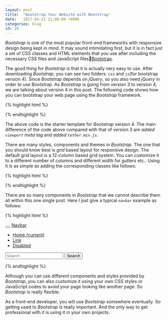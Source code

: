 ```yaml
---
layout: post
title:  "Bootstrap Your Website with Bootstrap"
date:   2017-04-11 21:00:00 +0800
categories: blog
id: 28
---
```

*Bootstrap* is one of the most popular front-end frameworks with responsive design being kept in mind. It may sound intimidating first, but it is in fact just a set of CSS classes and HTML elements that you use after including the necessary CSS files and JavaScript files:link:[Bootstrap][Bootstrap].

The good thing for *Bootstrap* is that it is actually very easy to use.
After downloading *Bootstrap*, you can see two folders: `css` and `js`(for bootstrap version 4). Since *Bootstrap* depends on *jQuery*, so you also need *jQuery* in order to use *Bootstrap*. As *Bootstrap* is going from version 3 to version 4, we are talking about version 4 in this post. The following code shows how you can bootstrap your web page using the *Bootstrap* framework.

{% highlight html %}
<!DOCTYPE html>
<html lang="en">
<head>
    <meta charset="UTF-8">
    <meta name="viewport" content="width=device-width, initial-scale=1, shrink-to-fit=no">
    <title>bootstrap</title>
    <link rel="stylesheet" href="css/bootstrap.min.css">
</head>
<body>
<script src="js/jquery.min.js"></script>
<script src="js/tether.min.js"></script>
<script src="js/bootstrap.min.js"></script>
</body>
</html>
{% endhighlight %}

The above code is the starter template for *Bootstrap* version 4. The main difference of the code above compared with that of version 3 are *added `viewport` meta tag* and *added `tether.min.js`*.

There are many styles, components and themes in *Bootstrap*. The one that you should know best is *grid* based layout for responsive design. The default grid layout is a 12-column based grid system. You can customize it to a different number of columns and different width for gutters etc.. Using it is as simple as adding the corresponding classes like follows:

{% highlight html %}
<div class="container">
    <div class="row">
        <div class="col-xs-4"></div>
        <div class="col-xs-8"></div>
    </div>
</div>
{% endhighlight %}

There are so many components in *Bootstrap* that we cannot describe them all within this one single post. Here I just give a typical `navbar` example as follows:

{% highlight html %}
<nav class="navbar navbar-toggleable-md navbar-light bg-faded">
  <button class="navbar-toggler navbar-toggler-right" type="button" data-toggle="collapse" data-target="#navbarSupportedContent" aria-controls="navbarSupportedContent" aria-expanded="false" aria-label="Toggle navigation">
    <span class="navbar-toggler-icon"></span>
  </button>
  <a class="navbar-brand" href="#">Navbar</a>

  <div class="collapse navbar-collapse" id="navbarSupportedContent">
    <ul class="navbar-nav mr-auto">
      <li class="nav-item active">
        <a class="nav-link" href="#">Home <span class="sr-only">(current)</span></a>
      </li>
      <li class="nav-item">
        <a class="nav-link" href="#">Link</a>
      </li>
      <li class="nav-item">
        <a class="nav-link disabled" href="#">Disabled</a>
      </li>
    </ul>
    <form class="form-inline my-2 my-lg-0">
      <input class="form-control mr-sm-2" type="text" placeholder="Search">
      <button class="btn btn-outline-success my-2 my-sm-0" type="submit">Search</button>
    </form>
  </div>
</nav>
{% endhighlight %}

Although you can use different components and styles provided by *Bootstrap*, you can also customize it using your own CSS styles or JavaScript codes to avoid your page looking like another page. So *Bootstrap* is really flexible.

As a front-end developer, you will use *Bootstrap* somewhere eventually. So getting used to *Bootstrap* is really important. And the only way to get professional with it is using it in your own projects.


[Bootstrap]: https://v4-alpha.getbootstrap.com/
